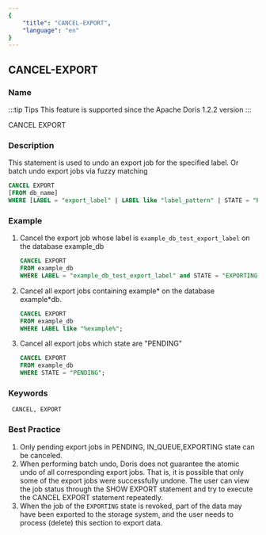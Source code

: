 ```yaml
---
{
    "title": "CANCEL-EXPORT",
    "language": "en"
}
---
```


## CANCEL-EXPORT 

### Name

:::tip Tips
This feature is supported since the Apache Doris 1.2.2 version
:::

CANCEL EXPORT 

### Description

This statement is used to undo an export job for the specified label. Or batch undo export jobs via fuzzy matching

```sql
CANCEL EXPORT 
[FROM db_name]
WHERE [LABEL = "export_label" | LABEL like "label_pattern" | STATE = "PENDING/IN_QUEUE/EXPORTING"]
```

### Example

1. Cancel the export job whose label is `example_db_test_export_label` on the database example_db

    ```sql
    CANCEL EXPORT
    FROM example_db
    WHERE LABEL = "example_db_test_export_label" and STATE = "EXPORTING";
    ```

2. Cancel all export jobs containing example* on the database example*db.

    ```sql
    CANCEL EXPORT
    FROM example_db
    WHERE LABEL like "%example%";
    ```

3. Cancel all export jobs which state are "PENDING"

   ```sql
   CANCEL EXPORT
   FROM example_db
   WHERE STATE = "PENDING";
   ```

### Keywords

     CANCEL, EXPORT

### Best Practice

1. Only pending export jobs in PENDING, IN_QUEUE,EXPORTING state can be canceled.
2. When performing batch undo, Doris does not guarantee the atomic undo of all corresponding export jobs. That is, it is possible that only some of the export jobs were successfully undone. The user can view the job status through the SHOW EXPORT statement and try to execute the CANCEL EXPORT statement repeatedly.
3. When the job of the `EXPORTING` state is revoked, part of the data may have been exported to the storage system, and the user needs to process (delete) this section to export data.
